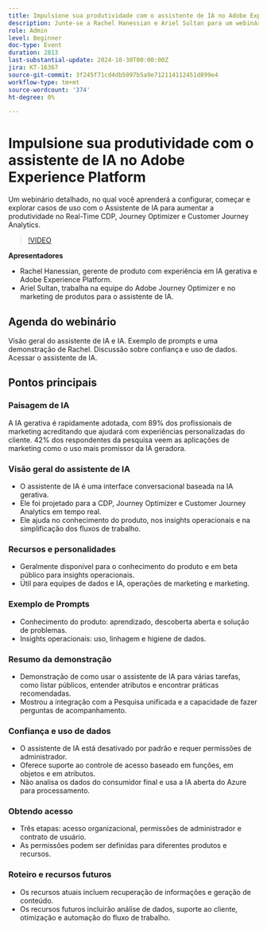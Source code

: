```yaml
---
title: Impulsione sua produtividade com o assistente de IA no Adobe Experience Platform
description: Junte-se a Rachel Hanessian e Ariel Sultan para um webinário interessante, onde você aprenderá a configurar, começar e explorar casos de uso com o Assistente de IA para aumentar a produtividade no Real-Time CDP, no Journey Optimizer e no Customer Journey Analytics.
role: Admin
level: Beginner
doc-type: Event
duration: 2813
last-substantial-update: 2024-10-30T00:00:00Z
jira: KT-16367
source-git-commit: 3f245f71cd4db5097b5a9e712114112451d899e4
workflow-type: tm+mt
source-wordcount: '374'
ht-degree: 0%

---
```



# Impulsione sua produtividade com o assistente de IA no Adobe Experience Platform

Um webinário detalhado, no qual você aprenderá a configurar, começar e explorar casos de uso com o Assistente de IA para aumentar a produtividade no Real-Time CDP, Journey Optimizer e Customer Journey Analytics.

>[!VIDEO](https://video.tv.adobe.com/v/3435344/?learn=on)

**Apresentadores**

* Rachel Hanessian, gerente de produto com experiência em IA gerativa e Adobe Experience Platform.
* Ariel Sultan, trabalha na equipe do Adobe Journey Optimizer e no marketing de produtos para o assistente de IA.

## Agenda do webinário

Visão geral do assistente de IA e IA.
Exemplo de prompts e uma demonstração de Rachel.
Discussão sobre confiança e uso de dados.
Acessar o assistente de IA.

## Pontos principais

### Paisagem de IA

A IA gerativa é rapidamente adotada, com 89% dos profissionais de marketing acreditando que ajudará com experiências personalizadas do cliente.
42% dos respondentes da pesquisa veem as aplicações de marketing como o uso mais promissor da IA geradora.

### Visão geral do assistente de IA

* O assistente de IA é uma interface conversacional baseada na IA gerativa.
* Ele foi projetado para a CDP, Journey Optimizer e Customer Journey Analytics em tempo real.
* Ele ajuda no conhecimento do produto, nos insights operacionais e na simplificação dos fluxos de trabalho.

### Recursos e personalidades

* Geralmente disponível para o conhecimento do produto e em beta público para insights operacionais.
* Útil para equipes de dados e IA, operações de marketing e marketing.

### Exemplo de Prompts

* Conhecimento do produto: aprendizado, descoberta aberta e solução de problemas.
* Insights operacionais: uso, linhagem e higiene de dados.

### Resumo da demonstração

* Demonstração de como usar o assistente de IA para várias tarefas, como listar públicos, entender atributos e encontrar práticas recomendadas.
* Mostrou a integração com a Pesquisa unificada e a capacidade de fazer perguntas de acompanhamento.

### Confiança e uso de dados

* O assistente de IA está desativado por padrão e requer permissões de administrador.
* Oferece suporte ao controle de acesso baseado em funções, em objetos e em atributos.
* Não analisa os dados do consumidor final e usa a IA aberta do Azure para processamento.

### Obtendo acesso

* Três etapas: acesso organizacional, permissões de administrador e contrato de usuário.
* As permissões podem ser definidas para diferentes produtos e recursos.

### Roteiro e recursos futuros

* Os recursos atuais incluem recuperação de informações e geração de conteúdo.
* Os recursos futuros incluirão análise de dados, suporte ao cliente, otimização e automação do fluxo de trabalho.
